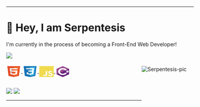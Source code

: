 <div align="left">
   <hr>
   <h1> 👋 Hey, I am Serpentesis </h1>
   <p> I'm currently in the process of becoming a Front-End Web Developer! </p>
</div>

<!-- <div align="left"> 
  <h1> Oiee, eu sou a Serpentesis 👋 </h1>
  <p> Estou no processo para me tornar uma Desenvolvedora Web Front-End! </p>
  </div>
-->

<div align="left">
   <a href="https://github.com/serpentesis">
   <img height="180em" src="github-readme-stats.vercel.app/api?username=serpentesis&show_icons=true&theme=radical&include_all_commits=true&count_private=true&border_radius=12&hide_border=true&icon_color=e3436b&text_color=3bcfd4"/>
</div>


<div style="display: inline_block" align="left"><br>
  <img align="center" alt="Serp-HTML" height="30" width="40" src="https://raw.githubusercontent.com/devicons/devicon/master/icons/html5/html5-original.svg">
  <img align="center" alt="Serp-CSS" height="30" width="40" src="https://raw.githubusercontent.com/devicons/devicon/master/icons/css3/css3-original.svg">
  <img align="center" alt="Serp-JS" height="30" width="40" src="https://raw.githubusercontent.com/devicons/devicon/master/icons/javascript/javascript-plain.svg"> 
 <!-- 
  <img align="center" alt="Serp-TS" height="30" width="40" src="https://raw.githubusercontent.com/devicons/devicon/master/icons/typescript/typescript-plain.svg">
  <img align="center" alt="Serp-REACT" height="30" width="40" src="https://raw.githubusercontent.com/devicons/devicon/master/icons/react/react-original.svg"> -->
  <img align="center" alt="Serp-Csharp" height="30" width="40" src="https://raw.githubusercontent.com/devicons/devicon/master/icons/csharp/csharp-original.svg">

  <img align="right" alt="Serpentesis-pic" height="130" width="140" src="https://i.pinimg.com/originals/fc/4b/ff/fc4bff37ef1b3126edd01f2e7d9a193b.gif"> 
</div> 

##

<div align="left">
  <a href="#" target="_blank"><img src="https://img.shields.io/badge/LinkedIn-0077B5?style=for-the-badge&logo=linkedin&logoColor=white" target:"_blank"></a>
  <a href="https://www.instagram.com/serpentesis/" target="_blank"><img src="https://img.shields.io/badge/Instagram-E4405F?style=for-the-badge&logo=instagram&logoColor=white" target="_blank"></a>
    <hr>
</div>
